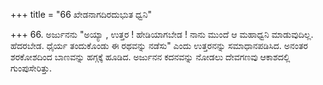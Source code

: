 +++
title = "66 ಖೇಡನಾಗದಿರದುಭುತ ಧ್ವನಿ"

+++
66. ಅರ್ಜುನನು "ಅಯ್ಯಾ , ಉತ್ತರ ! ಹೇಡಿಯಾಗಬೇಡ ! ನಾನು ಮುಂದೆ ಆ ಮಹಾಧ್ವನಿ ಮಾಡುವುದಿಲ್ಲ. ಹೆದರಬೇಡ. ಧೈರ್ಯ ತಂದುಕೊಂಡು ಈ ರಥವನ್ನು ನಡೆಸು" ಎಂದು ಉತ್ತರನನ್ನು ಸಮಾಧಾನಪಡಿಸಿದ. ಅನಂತರ ಶರಕೋಶದಿಂದ ಬಾಣವನ್ನು ಹಗ್ಗಕ್ಕೆ ಹೂಡಿದ. ಅರ್ಜುನನ ಕದನವನ್ನು ನೋಡಲು ದೇವಗಣವು ಆಕಾಶದಲ್ಲಿ ಗುಂಪುಸೇರಿತ್ತು.